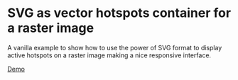 # SVG as vector hotspots container for a raster image

A vanilla example to show how to use the power of SVG format to display active hotspots on a raster image making a nice responsive interface.

[Demo](raster.jpeg)
